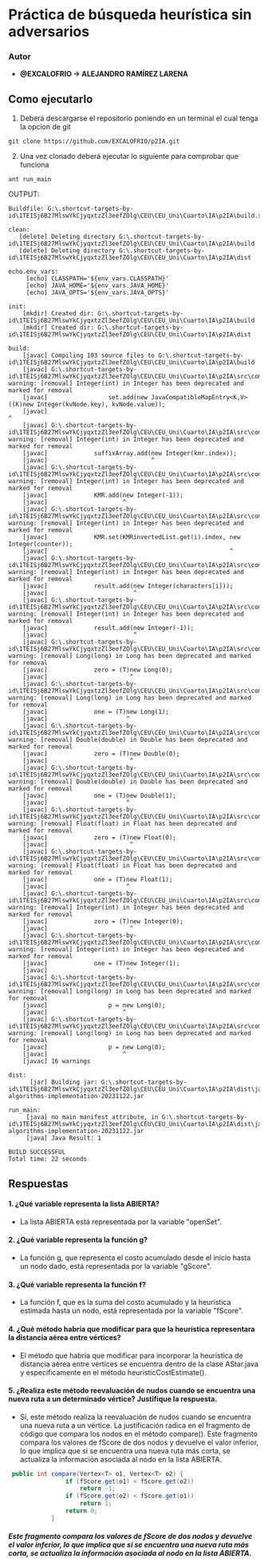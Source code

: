# Práctica de búsqueda heurística sin adversarios

### Autor

- **@EXCALOFRIO -> ALEJANDRO RAMÍREZ LARENA**</span>

## Como ejecutarlo

1. Deberá descargarse el repositorio poniendo en un terminal el cual tenga la opcion de git

```shell
git clone https://github.com/EXCALOFRIO/p2IA.git
```

2. Una vez clonado deberá ejecutar lo siguiente para comprobar que funciona

```shell
ant run_main
```

OUTPUT:

```shell
Buildfile: G:\.shortcut-targets-by-id\1TEISj6B27MlswYkCjyqxtzZl3eefZOlg\CEU\CEU_Uni\Cuarto\IA\p2IA\build.xml

clean:
   [delete] Deleting directory G:\.shortcut-targets-by-id\1TEISj6B27MlswYkCjyqxtzZl3eefZOlg\CEU\CEU_Uni\Cuarto\IA\p2IA\build
   [delete] Deleting directory G:\.shortcut-targets-by-id\1TEISj6B27MlswYkCjyqxtzZl3eefZOlg\CEU\CEU_Uni\Cuarto\IA\p2IA\dist

echo.env_vars:
     [echo] CLASSPATH='${env_vars.CLASSPATH}'
     [echo] JAVA_HOME='${env_vars.JAVA_HOME}'
     [echo] JAVA_OPTS='${env_vars.JAVA_OPTS}'

init:
    [mkdir] Created dir: G:\.shortcut-targets-by-id\1TEISj6B27MlswYkCjyqxtzZl3eefZOlg\CEU\CEU_Uni\Cuarto\IA\p2IA\build
    [mkdir] Created dir: G:\.shortcut-targets-by-id\1TEISj6B27MlswYkCjyqxtzZl3eefZOlg\CEU\CEU_Uni\Cuarto\IA\p2IA\dist

build:
    [javac] Compiling 103 source files to G:\.shortcut-targets-by-id\1TEISj6B27MlswYkCjyqxtzZl3eefZOlg\CEU\CEU_Uni\Cuarto\IA\p2IA\build
    [javac] G:\.shortcut-targets-by-id\1TEISj6B27MlswYkCjyqxtzZl3eefZOlg\CEU\CEU_Uni\Cuarto\IA\p2IA\src\com\jwetherell\algorithms\data_structures\HashArrayMappedTrie.java:604: warning: [removal] Integer(int) in Integer has been deprecated and marked for removal
    [javac]                 set.add(new JavaCompatibleMapEntry<K,V>((K)new Integer(kvNode.key), kvNode.value));
    [javac]                                                            ^
    [javac] G:\.shortcut-targets-by-id\1TEISj6B27MlswYkCjyqxtzZl3eefZOlg\CEU\CEU_Uni\Cuarto\IA\p2IA\src\com\jwetherell\algorithms\data_structures\SuffixArray.java:83: warning: [removal] Integer(int) in Integer has been deprecated and marked for removal
    [javac]             suffixArray.add(new Integer(kmr.index));
    [javac]                             ^
    [javac] G:\.shortcut-targets-by-id\1TEISj6B27MlswYkCjyqxtzZl3eefZOlg\CEU\CEU_Uni\Cuarto\IA\p2IA\src\com\jwetherell\algorithms\data_structures\SuffixArray.java:98: warning: [removal] Integer(int) in Integer has been deprecated and marked for removal
    [javac]             KMR.add(new Integer(-1));
    [javac]                     ^
    [javac] G:\.shortcut-targets-by-id\1TEISj6B27MlswYkCjyqxtzZl3eefZOlg\CEU\CEU_Uni\Cuarto\IA\p2IA\src\com\jwetherell\algorithms\data_structures\SuffixArray.java:104: warning: [removal] Integer(int) in Integer has been deprecated and marked for removal
    [javac]             KMR.set(KMRinvertedList.get(i).index, new Integer(counter));
    [javac]                                                   ^
    [javac] G:\.shortcut-targets-by-id\1TEISj6B27MlswYkCjyqxtzZl3eefZOlg\CEU\CEU_Uni\Cuarto\IA\p2IA\src\com\jwetherell\algorithms\data_structures\SuffixArray.java:153: warning: [removal] Integer(int) in Integer has been deprecated and marked for removal
    [javac]             result.add(new Integer(characters[i]));
    [javac]                        ^
    [javac] G:\.shortcut-targets-by-id\1TEISj6B27MlswYkCjyqxtzZl3eefZOlg\CEU\CEU_Uni\Cuarto\IA\p2IA\src\com\jwetherell\algorithms\data_structures\SuffixArray.java:155: warning: [removal] Integer(int) in Integer has been deprecated and marked for removal
    [javac]             result.add(new Integer(-1));
    [javac]                        ^
    [javac] G:\.shortcut-targets-by-id\1TEISj6B27MlswYkCjyqxtzZl3eefZOlg\CEU\CEU_Uni\Cuarto\IA\p2IA\src\com\jwetherell\algorithms\data_structures\Matrix.java:132: warning: [removal] Long(long) in Long has been deprecated and marked for removal
    [javac]             zero = (T)new Long(0);
    [javac]                       ^
    [javac] G:\.shortcut-targets-by-id\1TEISj6B27MlswYkCjyqxtzZl3eefZOlg\CEU\CEU_Uni\Cuarto\IA\p2IA\src\com\jwetherell\algorithms\data_structures\Matrix.java:133: warning: [removal] Long(long) in Long has been deprecated and marked for removal
    [javac]             one = (T)new Long(1);
    [javac]                      ^
    [javac] G:\.shortcut-targets-by-id\1TEISj6B27MlswYkCjyqxtzZl3eefZOlg\CEU\CEU_Uni\Cuarto\IA\p2IA\src\com\jwetherell\algorithms\data_structures\Matrix.java:135: warning: [removal] Double(double) in Double has been deprecated and marked for removal
    [javac]             zero = (T)new Double(0);
    [javac]                       ^
    [javac] G:\.shortcut-targets-by-id\1TEISj6B27MlswYkCjyqxtzZl3eefZOlg\CEU\CEU_Uni\Cuarto\IA\p2IA\src\com\jwetherell\algorithms\data_structures\Matrix.java:136: warning: [removal] Double(double) in Double has been deprecated and marked for removal
    [javac]             one = (T)new Double(1);
    [javac]                      ^
    [javac] G:\.shortcut-targets-by-id\1TEISj6B27MlswYkCjyqxtzZl3eefZOlg\CEU\CEU_Uni\Cuarto\IA\p2IA\src\com\jwetherell\algorithms\data_structures\Matrix.java:138: warning: [removal] Float(float) in Float has been deprecated and marked for removal
    [javac]             zero = (T)new Float(0);
    [javac]                       ^
    [javac] G:\.shortcut-targets-by-id\1TEISj6B27MlswYkCjyqxtzZl3eefZOlg\CEU\CEU_Uni\Cuarto\IA\p2IA\src\com\jwetherell\algorithms\data_structures\Matrix.java:139: warning: [removal] Float(float) in Float has been deprecated and marked for removal
    [javac]             one = (T)new Float(1);
    [javac]                      ^
    [javac] G:\.shortcut-targets-by-id\1TEISj6B27MlswYkCjyqxtzZl3eefZOlg\CEU\CEU_Uni\Cuarto\IA\p2IA\src\com\jwetherell\algorithms\data_structures\Matrix.java:141: warning: [removal] Integer(int) in Integer has been deprecated and marked for removal
    [javac]             zero = (T)new Integer(0);
    [javac]                       ^
    [javac] G:\.shortcut-targets-by-id\1TEISj6B27MlswYkCjyqxtzZl3eefZOlg\CEU\CEU_Uni\Cuarto\IA\p2IA\src\com\jwetherell\algorithms\data_structures\Matrix.java:142: warning: [removal] Integer(int) in Integer has been deprecated and marked for removal
    [javac]             one = (T)new Integer(1);
    [javac]                      ^
    [javac] G:\.shortcut-targets-by-id\1TEISj6B27MlswYkCjyqxtzZl3eefZOlg\CEU\CEU_Uni\Cuarto\IA\p2IA\src\com\jwetherell\algorithms\mathematics\Primes.java:37: warning: [removal] Long(long) in Long has been deprecated and marked for removal
    [javac]                 p = new Long(0);
    [javac]                     ^
    [javac] G:\.shortcut-targets-by-id\1TEISj6B27MlswYkCjyqxtzZl3eefZOlg\CEU\CEU_Uni\Cuarto\IA\p2IA\src\com\jwetherell\algorithms\mathematics\Primes.java:44: warning: [removal] Long(long) in Long has been deprecated and marked for removal
    [javac]                 p = new Long(0);
    [javac]                     ^
    [javac] 16 warnings

dist:
      [jar] Building jar: G:\.shortcut-targets-by-id\1TEISj6B27MlswYkCjyqxtzZl3eefZOlg\CEU\CEU_Uni\Cuarto\IA\p2IA\dist\java-algorithms-implementation-20231122.jar

run_main:
     [java] no main manifest attribute, in G:\.shortcut-targets-by-id\1TEISj6B27MlswYkCjyqxtzZl3eefZOlg\CEU\CEU_Uni\Cuarto\IA\p2IA\dist\java-algorithms-implementation-20231122.jar
     [java] Java Result: 1

BUILD SUCCESSFUL
Total time: 22 seconds
```

## Respuestas

#### 1. ¿Qué variable representa la lista ABIERTA?

- La lista ABIERTA está representada por la variable "openSet".

#### 2. ¿Qué variable representa la función g?

- La función g, que representa el costo acumulado desde el inicio hasta un nodo dado, está representada por la variable "gScore".

#### 3. ¿Qué variable representa la función f?

- La función f, que es la suma del costo acumulado y la heurística estimada hasta un nodo, está representada por la variable "fScore".

#### 4. ¿Qué método habría que modificar para que la heurística representara la distancia aérea entre vértices?

- El método que habría que modificar para incorporar la heurística de distancia aérea entre vértices se encuentra dentro de la clase AStar.java y específicamente en el método heuristicCostEstimate().

#### 5. ¿Realiza este método reevaluación de nudos cuando se encuentra una nueva ruta a un determinado vértice? Justifique la respuesta.

- Sí, este método realiza la reevaluación de nudos cuando se encuentra una nueva ruta a un vértice. La justificación radica en el fragmento de código que compara los nodos en el método compare(). Este fragmento compara los valores de fScore de dos nodos y devuelve el valor inferior, lo que implica que si se encuentra una nueva ruta más corta, se actualiza la información asociada al nodo en la lista ABIERTA.

```java
 public int compare(Vertex<T> o1, Vertex<T> o2) {
                if (fScore.get(o1) < fScore.get(o2))
                    return -1;
                if (fScore.get(o2) < fScore.get(o1))
                    return 1;
                return 0;
            }
```

##### Este fragmento compara los valores de fScore de dos nodos y devuelve el valor inferior, lo que implica que si se encuentra una nueva ruta más corta, se actualiza la información asociada al nodo en la lista ABIERTA.
